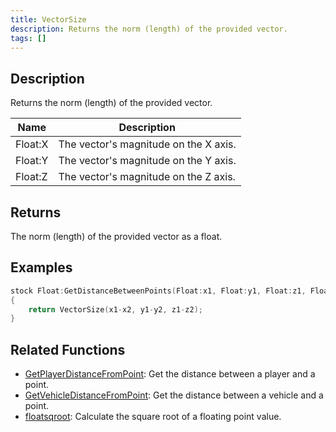 ```yaml
---
title: VectorSize
description: Returns the norm (length) of the provided vector.
tags: []
---
```


<VersionWarn version='SA-MP 0.3z' />

## Description

Returns the norm (length) of the provided vector.

| Name    | Description                           |
| ------- | ------------------------------------- |
| Float:X | The vector's magnitude on the X axis. |
| Float:Y | The vector's magnitude on the Y axis. |
| Float:Z | The vector's magnitude on the Z axis. |

## Returns

The norm (length) of the provided vector as a float.

## Examples

```c
stock Float:GetDistanceBetweenPoints(Float:x1, Float:y1, Float:z1, Float:x2, Float:y2, Float:z2)
{
    return VectorSize(x1-x2, y1-y2, z1-z2);
}
```

## Related Functions

- [GetPlayerDistanceFromPoint](GetPlayerDistanceFromPoint.md): Get the distance between a player and a point.
- [GetVehicleDistanceFromPoint](GetVehicleDistanceFromPoint.md): Get the distance between a vehicle and a point.
- [floatsqroot](floatsqroot.md): Calculate the square root of a floating point value.
